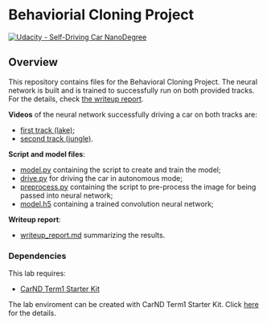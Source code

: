 # Behaviorial Cloning Project

[![Udacity - Self-Driving Car NanoDegree](https://s3.amazonaws.com/udacity-sdc/github/shield-carnd.svg)](http://www.udacity.com/drive)

Overview
---
This repository contains files for the Behavioral Cloning Project. The neural network is built and is trained to successfully run on both provided tracks. For the details, check [the writeup report](./writeup_report.md).

**Videos** of the neural network successfully driving a car on both tracks are:
* [first track (lake)](./videos/track1.mp4);
* [second track (jungle)](./videos/track2.mp4).

**Script and model files**:
* [model.py](./model.py) containing the script to create and train the model;
* [drive.py](./drive.py) for driving the car in autonomous mode;
* [preprocess.py](./preprocess.py) containing the script to pre-process the image for being passed into neural network;
* [model.h5](./model.h5) containing a trained convolution neural network;

**Writeup report**:
* [writeup_report.md](./writeup_report.md) summarizing the results.

### Dependencies
This lab requires:

* [CarND Term1 Starter Kit](https://github.com/udacity/CarND-Term1-Starter-Kit)

The lab enviroment can be created with CarND Term1 Starter Kit. Click [here](https://github.com/udacity/CarND-Term1-Starter-Kit/blob/master/README.md) for the details.

